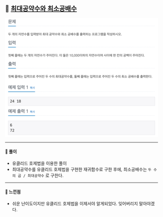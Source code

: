 ## 📖 [최대공약수와 최소공배수](https://www.acmicpc.net/problem/2609)
<img src="./assets/2609_최대공약수와최소공배수.png" width="600px" />

---
#### 📍 풀이
- 유클리드 호제법을 이용한 풀이
- 최대공약수를 유클리드 호제법을 구현한 재귀함수로 구한 후에, 최소공배수는 `두 수의 곱 / 최대공약수` 로 구한다.
---
#### 📍 느낀점
- 쉬운 난이도이지만 유클리드 호제법을 이제서야 알게되었다. 잊어버리지 말아야겠다.